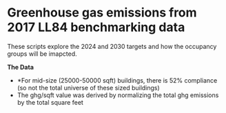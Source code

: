 # Greenhouse gas emissions from 2017 LL84 benchmarking data
These scripts explore the 2024 and 2030 targets and how the occupancy groups will be imapcted. 

**The Data**

- *For mid-size (25000-50000 sqft) buildings, there is 52% compliance (so not the total universe of these sized buildings)
- The ghg/sqft value was derived by normalizing the total ghg emissions by the total square feet


